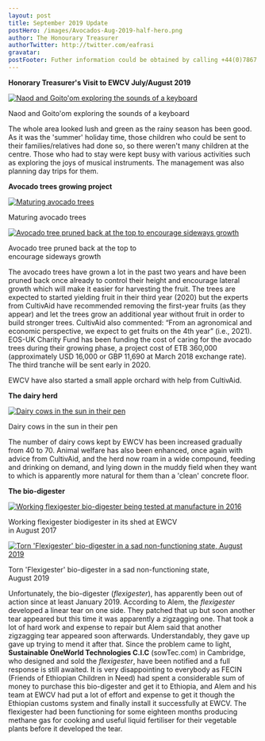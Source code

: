 ```yaml
---
layout: post
title: September 2019 Update
postHero: /images/Avocados-Aug-2019-half-hero.png
author: The Honourary Treasurer
authorTwitter: http://twitter.com/eafrasi
gravatar: 
postFooter: Futher information could be obtained by calling +44(0)7867 727445 or at <a href="mailto:eosukcharityfund@gmail.com">eosukcharityfund@gmail.com</a>
---
```


**Honorary Treasurer's Visit to EWCV July/August 2019**

<div class="bordered pull-left tiny">
	<a href="{{ base }}/images/Naod-and-Goitoom.png">
	  <img src="{{ base }}/images/Naod-and-Goitoom-small.png" alt="Naod and Goito'om exploring the sounds of a keyboard"
	  class="img-responsive center-block" />
  </a>
	<div class="caption text-center">
		<p>
			Naod and Goito'om exploring the sounds of a keyboard
		</p>
	</div>
</div>

The whole area looked lush and green as the rainy season has been good. As it was the 'summer' holiday time, those children who could be sent to their families/relatives had done so, so there weren't many children at the centre. Those who had to stay were kept busy with various activities such as exploring the joys of musical instruments. The management was also planning day trips for them.

**Avocado trees growing project**

<div class="bordered pull-left tiny">
  <a href="{{ base }}/images/Avocados-Aug-2019.png">
    <img src="{{ base }}/images/Avocados-Aug-2019-small.png" alt="Maturing avocado trees"
    class="img-responsive center-block" />
  </a>
  <div class="caption text-center">
    <p>
      Maturing avocado trees
    </p>
  </div>
</div>

<div class="bordered pull-right tiny">
  <a href="{{ base }}/images/Avocado-prunes.png">
    <img src="{{ base }}/images/Avocado-pruned-small.png" alt="Avocado tree pruned back at the top to encourage sideways growth"
    class="img-responsive center-block" />
  </a>
  <div class="caption text-center">
    <p>
      Avocado tree pruned back at the top to<br/>encourage sideways growth
    </p>
  </div>
</div>

The avocado trees have grown a lot in the past two years and have been pruned back once already to control their height and encourage lateral growth which will make it easier for harvesting the fruit. The trees are expected to started yielding fruit in their third year (2020) but the experts from CultivAid have recommended removing the first-year fruits (as they appear) and let the trees grow an additional year without fruit in order to build stronger trees. CultivAid also commented: “From an agronomical and economic perspective, we expect to get fruits on the 4th year” (i.e., 2021). EOS-UK Charity Fund has been funding the cost of caring for the avocado trees during their growing phase, a project cost of ETB 360,000 (approximately USD 16,000 or GBP 11,690 at March 2018 exchange rate). The third tranche will be sent early in 2020.

EWCV have also started a small apple orchard with help from CultivAid. 

**The dairy herd**

<div class="bordered pull-right tiny">
  <a href="{{ base }}/images/Dairy-cows.png">
    <img src="{{ base }}/images/Dairy-cows-small.png" alt="Dairy cows in the sun in their pen"
    class="img-responsive center-block" />
  </a>
  <div class="caption text-center">
    <p>
      Dairy cows in the sun in their pen
    </p>
  </div>
</div>

The number of dairy cows kept by EWCV has been increased gradually from 40 to 70. Animal welfare has also been enhanced, once again with advice from CultivAid, and the herd now roam in a wide compound, feeding and drinking on demand, and lying down in the muddy field when they want to which is apparently more natural for them than a 'clean' concrete floor.

**The bio-digester**

<div class="row bordered tiny">
	<div class="col-sm-6 col-md-6 col-lg-6">
		<a href="{{ base }}/images/Oct-2017-Flexidigester-inflated.jpg">
		  <img src="{{ base }}/images/Oct-2017-Flexidigester-new-small.png" alt="Working flexigester bio-digester being tested at manufacture in 2016" class="img-responsive center-block" />
	  </a>
		<div class="caption text-center">
			<p>Working flexigester biodigester in its shed at EWCV<br/> in August 2017</p>
		</div>
	</div>
	<div class="col-sm-6 col-md-6 col-lg-6">
	  <a href="{{ base }}/images/Bio-digester-damaged.png">
		  <img src="{{ base }}/images/Bio-digester-damaged-small.png" alt="Torn 'Flexigester' bio-digester in a sad non-functioning state, August 2019" class="img-responsive center-block" />
		</a>
		<div class="caption text-center">
			<p>Torn 'Flexigester' bio-digester in a sad non-functioning state,<br/> August 2019</p>
		</div>
	</div>
</div>

Unfortunately, the bio-digester (_flexigester_), has apparently been out of action since at least January 2019. According to Alem, the _flexigester_ developed a linear tear on one side. They patched that up but soon another tear appeared but this time it was apparently a zigzagging one. That took a lot of hard work and expense to repair but Alem said that another zigzagging tear appeared soon afterwards.  Understandably, they gave up gave up trying to mend it after that. Since the problem came to light, <strong>Sustainable OneWorld Technologies C.I.C</strong> (sowTec.com) in Cambridge, who designed and sold the _flexigester_, have been notified and a full response is still awaited. It is very disappointing to everybody as FECIN (Friends of Ethiopian Children in Need) had spent a considerable sum of money to purchase this bio-digester and get it to Ethiopia, and Alem and his team at EWCV had put a lot of effort and expense to get it though the Ethiopian customs system and finally install it successfully at EWCV. The flexigester had been functioning for some eighteen months producing methane gas for cooking and useful liquid fertiliser for their vegetable plants before it developed the tear.
